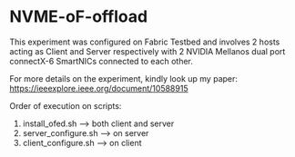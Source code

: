 # NVME-oF-offload
This experiment was configured on Fabric Testbed and involves 2 hosts acting as Client and Server respectively with 2 NVIDIA Mellanos dual port connectX-6 SmartNICs connected to each other. 

For more details on the experiment, kindly look up my paper: 
https://ieeexplore.ieee.org/document/10588915

Order of execution on scripts:

1. install_ofed.sh --> both client and server
2. server_configure.sh --> on server
3. client_configure.sh --> on client 


